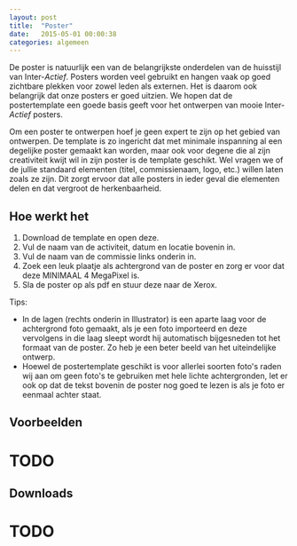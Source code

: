 ```yaml
---
layout: post
title:  "Poster"
date:   2015-05-01 00:00:38
categories: algemeen
---
```

De poster is natuurlijk een van de belangrijkste onderdelen van de huisstijl van Inter-*Actief*. Posters worden veel gebruikt
 en hangen vaak op goed zichtbare plekken voor zowel leden als externen. Het is daarom ook belangrijk dat onze posters
 er goed uitzien. We hopen dat de postertemplate een goede basis geeft voor het ontwerpen van mooie Inter-*Actief*
 posters.

Om een poster te ontwerpen hoef je geen expert te zijn op het gebied van ontwerpen. De template is zo ingericht dat met
 minimale inspanning al een degelijke poster gemaakt kan worden, maar ook voor degene die al zijn creativiteit kwijt wil
 in zijn poster is de template geschikt. Wel vragen we of de jullie standaard elementen (titel, commissienaam, logo, etc.)
 willen laten zoals ze zijn. Dit zorgt ervoor dat alle posters in ieder geval die elementen delen en dat vergroot de
 herkenbaarheid.

Hoe werkt het
-------------
1. Download de template en open deze.
2. Vul de naam van de activiteit, datum en locatie bovenin in.
3. Vul de naam van de commissie links onderin in.
4. Zoek een leuk plaatje als achtergrond van de poster en zorg er voor dat deze MINIMAAL 4 MegaPixel is.
5. Sla de poster op als pdf en stuur deze naar de Xerox.

Tips:

 * In de lagen (rechts onderin in Illustrator) is een aparte laag voor de achtergrond foto gemaakt, als je een foto importeerd
 en deze vervolgens in die laag sleept wordt hij automatisch bijgesneden tot het formaat van de poster. Zo heb je een
 beter beeld van het uiteindelijke ontwerp.
 * Hoewel de postertemplate geschikt is voor allerlei soorten foto's raden wij aan om geen foto's te gebruiken met hele
 lichte achtergronden, let er ook op dat de tekst bovenin de poster nog goed te lezen is als je foto er eenmaal achter staat.

Voorbeelden
-----------
# TODO

Downloads
---------
# TODO
